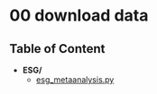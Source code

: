 
# 00 download data



## Table of Content

 - **ESG/**
   - [esg_metaanalysis.py](https://github.com/thomaspernet/esg_metadata/tree/master/01_data_preprocessing/00_download_data/ESG/esg_metaanalysis.py)
